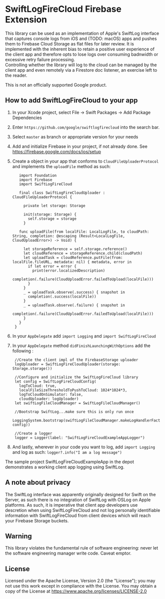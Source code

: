 # SwiftLogFireCloud Firebase Extension

This library can be used as an implementation of Apple's SwiftLog interface that captures console logs from iOS and (TODO: macOS) 
apps and pushes them to Firebase Cloud Storage as flat files for later review.  It is implemented with the inherent bias to retain a 
positive user experience of the client app and therefore opts to lose logs over consuming badnwidth or excessive retry failure processing.  
Controlling whether the library will log to the cloud can be managed by the client app and even remotely via a Firestore doc listener, an 
exercise left to the reader.

This is not an officially supported Google product.

## How to add SwiftLogFireCloud to your app

1. In your Xcode project, select File -> Swift Packages -> Add Package Dependencies
1. Enter `https://github.com/google/swiftlogfirecloud` into the search bar.
1. Select `master` as branch or appropriate version for your needs
1. Add and initialize Firebase in your project, if not already done.  See https://firebase.google.com/docs/ios/setup
1. Create a object in your app that conforms to `CloudFileUploaderProtocol` and implements the `uploadFile` method as such:
    
		  import Foundation
		  import Firebase
		  import SwiftLogFireCloud

		  final class SwiftLogFireCloudUploader : CloudFileUploaderProtocol {
  
  			private let storage: Storage
  
  		  	init(storage: Storage) {
    		  self.storage = storage
  			}
  
  		  func uploadFile(from localFile: LocalLogFile, to cloudPath: String, completion: @escaping (Result<LocalLogFile, CloudUploadError>) -> Void) {

    		let storageReference = self.storage.reference()
    		let cloudReference = storageReference.child(cloudPath)
    		let uploadTask = cloudReference.putFile(from: localFile.fileURL, metadata: nil) { metadata, error in
      		  if let error = error {
        		print(error.localizedDescription)
        		completion(.failure(CloudUploadError.failedToUpload(localFile)))
      	  	  }
    	  	}
    		_ = uploadTask.observe(.success) { snapshot in
      		  completion(.success(localFile))
    	  	}
    		_ = uploadTask.observe(.failure) { snapshot in
      		  completion(.failure(CloudUploadError.failedToUpload(localFile)))
    	  	}
  	  	  }
	  	}

1. In your `AppDelegate` add `import Logging` and `import SwiftLogFireCloud`
1. In your `AppDelegate` method `didFinishLaunchingWithOptions` add the following :

        //Create the client impl of the FirebaseStorage uploader
        logUploader = SwiftLogFireCloudUploader(storage: Storage.storage())

        //Configure and initialize the SwiftLogFireCloud library
        let config = SwiftLogFireCloudConfig(
          logToCloud: true,
          localFileSizeThresholdToPushToCloud: 1024*1024*3,
          logToCloudOnSimulator: false,
          cloudUploader: logUploader)
        let swiftLogFileCloudManager = SwiftLogFileCloudManager()

        //Bootstrap SwiftLog...make sure this is only run once
        LoggingSystem.bootstrap(swiftLogFileCloudManager.makeLogHandlerFactory(config: config))

        //Create a logger
        logger = Logger(label: "SwiftLogFireCloudExampleAppLogger")

1. And lastly, wherever in your code you want to log, add `import Logging` and log as such:
`logger?.info("I am a log message")`

The sample project SwiftLogFireCloudExampleApp in the depot demonstrates a working client app logging using SwiftLog.

## A note about privacy

The SwiftLog interface was apparently originally designed for Swift on the Server, as such there is 
no integration of SwiftLog with OSLog on Apple platforms.  As such, it is imperative that client app developers
use descretion when using SwiftLogFireCloud and not log personally identifiable information with 
SwiftLogFireCloud from client devices which will reach your Firebase Storage buckets.

## Warning
This library violates the fundamental rule of software engineering:  never let the software engineering manager write code.  Caveat emptor.

## License
Licensed under the Apache License, Version 2.0 (the "License"); you may not use this work except in compliance with the License.
You may obtain a copy of the License at https://www.apache.org/licenses/LICENSE-2.0


